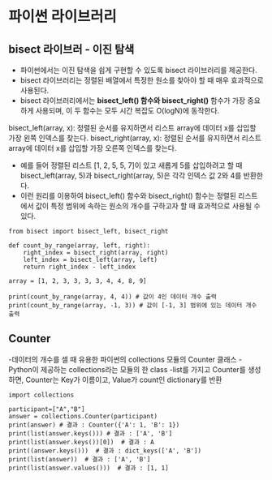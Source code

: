 # 파이썬 라이브러리
## bisect 라이브러 - 이진 탐색
- 파이썬에서는 이진 탐색을 쉽게 구현할 수 있도록 bisect 라이브러리를 제공한다.
- bisect 라이브러리는 정렬된 배열에서 특정한 원소를 찾아야 할 때 매우 효과적으로 사용된다.
- bisect 라이브러리에서는 **bisect_left() 함수와 bisect_right()** 함수가 가장 중요하게 사용되며, 이 두 함수는 모두 시간 복잡도 O(logN)에 동작한다.

bisect_left(array, x): 정렬된 순서를 유지하면서 리스트 array에 데이터 x를 삽입할 가장 왼쪽 인덱스를 찾는다.
bisect_right(array, x): 정렬된 순서를 유지하면서 리스트 array에 데이터 x를 삽입할 가장 오른쪽 인덱스를 찾는다.
 
- 예를 들어 정렬된 리스트 [1, 2, 5, 5, 7]이 있고 새롭게 5를 삽입하려고 할 때 bisect_left(array, 5)과  bisect_right(array, 5)은 각각 인덱스 값 2와 4를  반환한다.
- 이런 원리를 이용하여 bisect_left() 함수와 bisect_right() 함수는 정렬된 리스트에서 값이 특정 범위에 속하는 원소의 개수를 구하고자 할 때 효과적으로 사용될 수 있다. 
```
from bisect import bisect_left, bisect_right

def count_by_range(array, left, right):
	right_index = bisect_right(array, right)
    left_index = bisect_left(array, left)
    return right_index - left_index
    
array = [1, 2, 3, 3, 3, 3, 4, 4, 8, 9]

print(count_by_range(array, 4, 4)) # 값이 4인 데이터 개수 출력
print(count_by_range(array, -1, 3)) # 값이 [-1, 3] 범위에 있는 데이터 개수 출력
```

## Counter
-데이터의 개수를 셀 때 유용한 파이썬의 collections 모듈의 Counter 클래스
-Python이 제공하는 collections라는 모듈의 한 class
-list를 가지고 Counter를 생성하면, Counter는 Key가 이름이고, Value가 count인 dictionary를 반환

```
import collections

participant=["A","B"]
answer = collections.Counter(participant)
print(answer) # 결과 : Counter({'A': 1, 'B': 1})
print(list(answer.keys())) # 결과 : ['A', 'B']
print(list(answer.keys())[0])  # 결과 : A
print((answer.keys()))  # 결과 : dict_keys(['A', 'B'])
print(list(answer))  # 결과 : ['A', 'B']
print(list(answer.values()))  # 결과 : [1, 1]